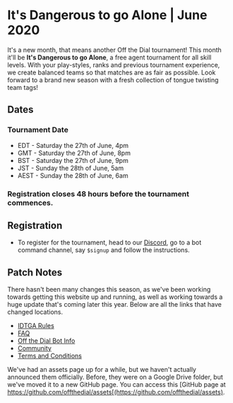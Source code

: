 # It's Dangerous to go Alone | June 2020
It's a new month, that means another Off the Dial tournament! This month it'll be __It's Dangerous to go Alone__, a free agent tournament for all skill levels. With your play-styles, ranks and previous tournament experience, we create balanced teams so that matches are as fair as possible. Look forward to a brand new season with a fresh collection of tongue twisting team tags!

## Dates
### Tournament Date
- EDT - Saturday the 27th of June, 4pm
- GMT - Saturday the 27th of June, 8pm
- BST - Saturday the 27th of June, 9pm
- JST - Sunday the 28th of June, 5am
- AEST - Sunday the 28th of June, 6am
### Registration closes 48 hours before the tournament commences.

## Registration
- To register for the tournament, head to our [Discord](https://discord.gg/xWkx8SZ), go to a bot command channel, say `$signup` and follow the instructions.

## Patch Notes
There hasn't been many changes this season, as we've been working towards getting this website up and running, as well as working towards a huge update that's coming later this year. Below are all the links that have changed locations.
- [IDTGA Rules](https://otd.ink/idtga/rules)
- [FAQ](https://otd.ink/faq)
- [Off the Dial Bot Info](https://otd.ink/bot)
- [Community](https://otd.ink/community)
- [Terms and Conditions](https://otd.ink/legal)

We've had an assets page up for a while, but we haven't actually announced them officially. Before, they were on a Google Drive folder, but we've moved it to a new GitHub page. You can access this [GitHub page at https://github.com/offthedial/assets[(https://github.com/offthedial/assets).